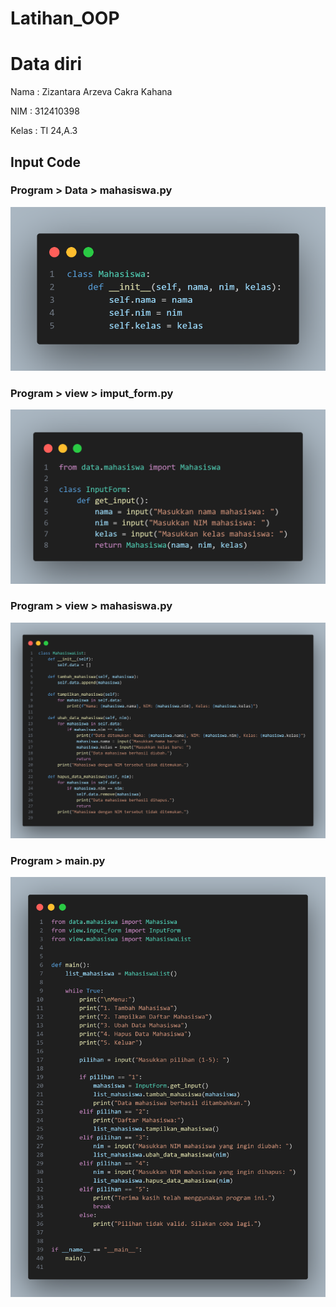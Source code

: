 # Latihan_OOP
# Data diri 

Nama  : Zizantara Arzeva Cakra Kahana

NIM : 312410398

Kelas : TI 24,A.3

## Input Code 

### Program > Data > mahasiswa.py

<img src="mahasiswa.png">

### Program > view > imput_form.py

<img src="inputform.png">

### Program > view > mahasiswa.py

<img src="mahasiswalist.png">

### Program > main.py

<img src="main.png">
